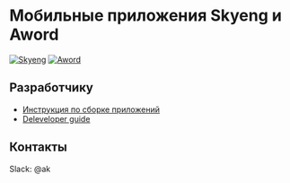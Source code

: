 # Мобильные приложения Skyeng и Aword
[![Skyeng](https://is2-ssl.mzstatic.com/image/thumb/Purple118/v4/2a/c6/1f/2ac61fab-9883-26d1-0322-49db83f4ba3b/AppIcon-1x_U007emarketing-85-220-0-4.png/246x0w.jpg)](https://itunes.apple.com/ru/app/words-naucnyj-trenazer-anglijskih/id1065290732) [![Aword](https://is1-ssl.mzstatic.com/image/thumb/Purple118/v4/c8/8c/eb/c88cebed-c545-f347-c32e-ad92b4e068f8/AppIcon-External-1x_U007emarketing-85-220-0-3.png/246x0w.jpg)](https://itunes.apple.com/ru/app/%D0%B0%D0%BD%D0%B3%D0%BB%D0%B8%D0%B9%D1%81%D0%BA%D0%B8%D0%B9-%D1%8F%D0%B7%D1%8B%D0%BA-%D1%83%D1%87%D0%B8%D0%BC-%D1%81%D0%BB%D0%BE%D0%B2%D0%B0/id1112765220)

## Разработчику
* [Инструкция по сборке приложений](docs/build_instructions.md)
* [Deleveloper guide](docs/README.md)

## Контакты
Slack: @ak
